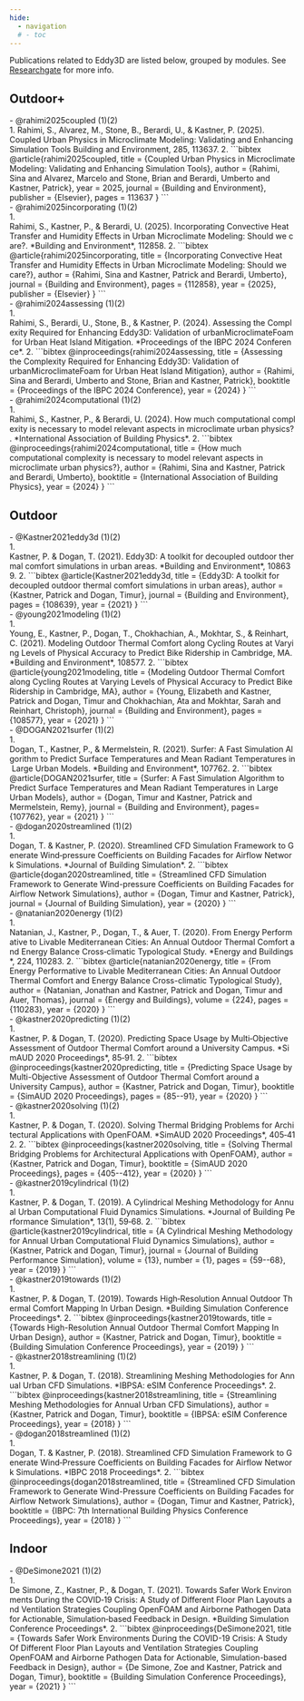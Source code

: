```yaml
---
hide:
  - navigation
  # - toc
---
```


Publications related to Eddy3D are listed below, grouped by modules. See [Researchgate](https://www.researchgate.net/profile/Patrick-Kastner/research) for more info.

## Outdoor+


<div class="annotate" markdown>
- @rahimi2025coupled (1)(2)
</div>
1.  
Rahimi, S., Alvarez, M., Stone, B., Berardi, U., & Kastner, P. (2025). Coupled Urban Physics in Microclimate Modeling: Validating and Enhancing Simulation Tools Building and Environment, 285, 113637.
2.  
```bibtex
@article{rahimi2025coupled,
	title        = {Coupled Urban Physics in Microclimate Modeling: Validating and Enhancing Simulation Tools},
	author       = {Rahimi, Sina and Alvarez, Marcelo and Stone, Brian and Berardi, Umberto and Kastner, Patrick},
	year         = 2025,
	journal      = {Building and Environment},
	publisher    = {Elsevier},
	pages        = 113637
}
```




<div class="annotate" markdown>
- @rahimi2025incorporating (1)(2)
</div>
1.  Rahimi, S., Kastner, P., & Berardi, U. (2025). Incorporating Convective Heat Transfer and Humidity Effects in Urban Microclimate Modeling: Should we care?. *Building and Environment*, 112858.  
2.  
```bibtex
@article{rahimi2025incorporating,
  title     = {Incorporating Convective Heat Transfer and Humidity Effects in Urban Microclimate Modeling: Should we care?},
  author    = {Rahimi, Sina and Kastner, Patrick and Berardi, Umberto},
  journal   = {Building and Environment},
  pages     = {112858},
  year      = {2025},
  publisher = {Elsevier}
}
```

<div class="annotate" markdown>
- @rahimi2024assessing (1)(2)
</div>
1. Rahimi, S., Berardi, U., Stone, B., & Kastner, P. (2024). Assessing the Complexity Required for Enhancing Eddy3D: Validation of urbanMicroclimateFoam for Urban Heat Island Mitigation. *Proceedings of the IBPC 2024 Conference*.
2.  
```bibtex
@inproceedings{rahimi2024assessing,
  title     = {Assessing the Complexity Required for Enhancing Eddy3D: Validation of urbanMicroclimateFoam for Urban Heat Island Mitigation},
  author    = {Rahimi, Sina and Berardi, Umberto and Stone, Brian and Kastner, Patrick},
  booktitle = {Proceedings of the IBPC 2024 Conference},
  year      = {2024}
}  
```

<div class="annotate" markdown>
- @rahimi2024computational (1)(2)
</div>
1. Rahimi, S., Kastner, P., & Berardi, U. (2024). How much computational complexity is necessary to model relevant aspects in microclimate urban physics?. *International Association of Building Physics*.
2.  
```bibtex
@inproceedings{rahimi2024computational,
  title     = {How much computational complexity is necessary to model relevant aspects in microclimate urban physics?},
  author    = {Rahimi, Sina and Kastner, Patrick and Berardi, Umberto},
  booktitle = {International Association of Building Physics},
  year      = {2024}
}
```

## Outdoor

<div class="annotate" markdown>
- @Kastner2021eddy3d (1)(2)
</div>
1. Kastner, P. & Dogan, T. (2021). Eddy3D: A toolkit for decoupled outdoor thermal comfort simulations in urban areas. *Building and Environment*, 108639.
2.  
```bibtex
@article{Kastner2021eddy3d,
  title   = {Eddy3D: A toolkit for decoupled outdoor thermal comfort simulations in urban areas},
  author  = {Kastner, Patrick and Dogan, Timur},
  journal = {Building and Environment},
  pages   = {108639},
  year    = {2021}
}
```

<div class="annotate" markdown>
- @young2021modeling (1)(2)
</div>
1. Young, E., Kastner, P., Dogan, T., Chokhachian, A., Mokhtar, S., & Reinhart, C. (2021). Modeling Outdoor Thermal Comfort along Cycling Routes at Varying Levels of Physical Accuracy to Predict Bike Ridership in Cambridge, MA. *Building and Environment*, 108577. 
2.  
```bibtex
@article{young2021modeling,
  title   = {Modeling Outdoor Thermal Comfort along Cycling Routes at Varying Levels of Physical Accuracy to Predict Bike Ridership in Cambridge, MA},
  author  = {Young, Elizabeth and Kastner, Patrick and Dogan, Timur and Chokhachian, Ata and Mokhtar, Sarah and Reinhart, Christoph},
  journal = {Building and Environment},
  pages   = {108577},
  year    = {2021}
} 
```

<div class="annotate" markdown>
- @DOGAN2021surfer (1)(2)
</div>
1. Dogan, T., Kastner, P., & Mermelstein, R. (2021). Surfer: A Fast Simulation Algorithm to Predict Surface Temperatures and Mean Radiant Temperatures in Large Urban Models. *Building and Environment*, 107762. 
2.  
```bibtex
@article{DOGAN2021surfer,
  title   = {Surfer: A Fast Simulation Algorithm to Predict Surface Temperatures and Mean Radiant Temperatures in Large Urban Models},
  author  = {Dogan, Timur and Kastner, Patrick and Mermelstein, Remy},
  journal = {Building and Environment},
  pages= {107762},
  year    = {2021}
} 
```

<div class="annotate" markdown>
- @dogan2020streamlined (1)(2)
</div>
1. Dogan, T. & Kastner, P. (2020). Streamlined CFD Simulation Framework to Generate Wind‑pressure Coefficients on Building Facades for Airflow Network Simulations. *Journal of Building Simulation*. 
2.  
```bibtex
@article{dogan2020streamlined,
  title   = {Streamlined CFD Simulation Framework to Generate Wind-pressure Coefficients on Building Facades for Airflow Network Simulations},
  author  = {Dogan, Timur and Kastner, Patrick},
  journal = {Journal of Building Simulation},
  year    = {2020}
} 
```

<div class="annotate" markdown>
- @natanian2020energy (1)(2)
</div>
1. Natanian, J., Kastner, P., Dogan, T., & Auer, T. (2020). From Energy Performative to Livable Mediterranean Cities: An Annual Outdoor Thermal Comfort and Energy Balance Cross‑climatic Typological Study. *Energy and Buildings*, 224, 110283. 
2.  
```bibtex
@article{natanian2020energy,
  title   = {From Energy Performative to Livable Mediterranean Cities: An Annual Outdoor Thermal Comfort and Energy Balance Cross-climatic Typological Study},
  author  = {Natanian, Jonathan and Kastner, Patrick and Dogan, Timur and Auer, Thomas},
  journal = {Energy and Buildings},
  volume  = {224},
  pages   = {110283},
  year    = {2020}
} 
```

<div class="annotate" markdown>
- @kastner2020predicting (1)(2)
</div>
1. Kastner, P. & Dogan, T. (2020). Predicting Space Usage by Multi‑Objective Assessment of Outdoor Thermal Comfort around a University Campus. *SimAUD 2020 Proceedings*, 85‑91. 
2.  
```bibtex
@inproceedings{kastner2020predicting,
  title     = {Predicting Space Usage by Multi-Objective Assessment of Outdoor Thermal Comfort around a University Campus},
  author    = {Kastner, Patrick and Dogan, Timur},
  booktitle = {SimAUD 2020 Proceedings},
  pages     = {85--91},
  year      = {2020}
} 
```

<div class="annotate" markdown>
- @kastner2020solving (1)(2)
</div>
1. Kastner, P. & Dogan, T. (2020). Solving Thermal Bridging Problems for Architectural Applications with OpenFOAM. *SimAUD 2020 Proceedings*, 405‑412. 
2.  
```bibtex
@inproceedings{kastner2020solving,
  title     = {Solving Thermal Bridging Problems for Architectural Applications with OpenFOAM},
  author    = {Kastner, Patrick and Dogan, Timur},
  booktitle = {SimAUD 2020 Proceedings},
  pages     = {405--412},
  year      = {2020}
}
```

<div class="annotate" markdown>
- @kastner2019cylindrical (1)(2)
</div>
1. Kastner, P. & Dogan, T. (2019). A Cylindrical Meshing Methodology for Annual Urban Computational Fluid Dynamics Simulations. *Journal of Building Performance Simulation*, 13(1), 59‑68. 
2.   
```bibtex
@article{kastner2019cylindrical,
  title   = {A Cylindrical Meshing Methodology for Annual Urban Computational Fluid Dynamics Simulations},
  author  = {Kastner, Patrick and Dogan, Timur},
  journal = {Journal of Building Performance Simulation},
  volume  = {13},
  number  = {1},
  pages   = {59--68},
  year    = {2019}
} ```

<div class="annotate" markdown>
- @kastner2019towards (1)(2)
</div>
1. Kastner, P. & Dogan, T. (2019). Towards High‑Resolution Annual Outdoor Thermal Comfort Mapping In Urban Design. *Building Simulation Conference Proceedings*. 
2.  
```bibtex
@inproceedings{kastner2019towards,
  title     = {Towards High-Resolution Annual Outdoor Thermal Comfort Mapping In Urban Design},
  author    = {Kastner, Patrick and Dogan, Timur},
  booktitle = {Building Simulation Conference Proceedings},
  year      = {2019}
} 
```

<div class="annotate" markdown>
- @kastner2018streamlining (1)(2)
</div>
1. Kastner, P. & Dogan, T. (2018). Streamlining Meshing Methodologies for Annual Urban CFD Simulations. *IBPSA: eSIM Conference Proceedings*. 
2.   
```bibtex
@inproceedings{kastner2018streamlining,
  title     = {Streamlining Meshing Methodologies for Annual Urban CFD Simulations},
  author    = {Kastner, Patrick and Dogan, Timur},
  booktitle = {IBPSA: eSIM Conference Proceedings},
  year      = {2018}
} 
```

<div class="annotate" markdown>
- @dogan2018streamlined (1)(2)
</div>
1. Dogan, T. & Kastner, P. (2018). Streamlined CFD Simulation Framework to Generate Wind‑Pressure Coefficients on Building Facades for Airflow Network Simulations. *IBPC 2018 Proceedings*. 
2.    
```bibtex
@inproceedings{dogan2018streamlined,
  title     = {Streamlined CFD Simulation Framework to Generate Wind-Pressure Coefficients on Building Facades for Airflow Network Simulations},
  author    = {Dogan, Timur and Kastner, Patrick},
  booktitle = {IBPC: 7th International Building Physics Conference Proceedings},
  year      = {2018}
} 
```

## Indoor

<div class="annotate" markdown>
- @DeSimone2021 (1)(2)
</div>
1. De Simone, Z., Kastner, P., & Dogan, T. (2021). Towards Safer Work Environments During the COVID‑19 Crisis: A Study of Different Floor Plan Layouts and Ventilation Strategies Coupling OpenFOAM and Airborne Pathogen Data for Actionable, Simulation‑based Feedback in Design. *Building Simulation Conference Proceedings*.
2.  
```bibtex
@inproceedings{DeSimone2021,
  title     = {Towards Safer Work Environments During the COVID-19 Crisis: A Study Of Different Floor Plan Layouts and Ventilation Strategies Coupling OpenFOAM and Airborne Pathogen Data for Actionable, Simulation-based Feedback in Design},
  author    = {De Simone, Zoe and Kastner, Patrick and Dogan, Timur},
  booktitle = {Building Simulation Conference Proceedings},
  year      = {2021}
}
```
